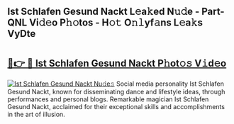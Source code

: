 ## Ist Schlafen Gesund Nackt L𝚎a𝚔ed N𝚞𝚍e - Part-QNL Vi𝚍𝚎o P𝚑𝚘tos - H𝚘𝚝 O𝚗𝚕yf𝚊ns L𝚎a𝚔s VyDte

# <h2><a href="http://kfb7rb.oniu.top/?m=Ist+Schlafen+Gesund+Nackt">🔗👉 🔴 Ist Schlafen Gesund Nackt P𝚑ot𝚘𝚜 V𝚒d𝚎o</a></h2>

[![Ist Schlafen Gesund Nackt Nu𝚍e𝚜](https://i.imgur.com/0qMVB7G.gif)](http://kfb7rb.oniu.top/?m=Ist+Schlafen+Gesund+Nackt)
Social media personality Ist Schlafen Gesund Nackt, known for disseminating dance and lifestyle ideas, through performances and personal blogs. Remarkable magician Ist Schlafen Gesund Nackt, acclaimed for their exceptional skills and accomplishments in the art of illusion.  
